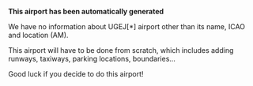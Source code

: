**This airport has been automatically generated**

We have no information about UGEJ[*] airport other than its name, ICAO and location (AM).

This airport will have to be done from scratch, which includes adding runways, taxiways, parking locations, boundaries...

Good luck if you decide to do this airport!